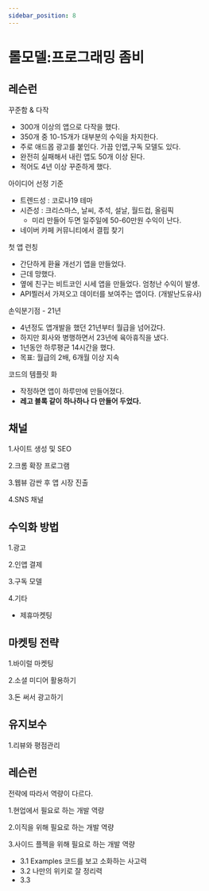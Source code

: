 ```yaml
---
sidebar_position: 8
---
```


# 롤모델:프로그래밍 좀비   

## 레슨런   

꾸준함 & 다작 
- 300개 이상의 앱으로 다작을 했다.  
- 350개 중 10-15개가 대부분의 수익을 차지한다.  
- 주로 애드몹 광고를 붙인다. 가끔 인앱,구독 모델도 있다.  
- 완전히 실패해서 내린 앱도 50개 이상 된다.  
- 적어도 4년 이상 꾸준하게 했다.  

아이디어 선정 기준  
- 트렌드성 : 코로나19 테마  
- 시즌성 : 크리스마스, 날씨, 추석, 설날, 월드컵, 올림픽 
  - 미리 만들어 두면 일주일에 50-60만원 수익이 난다.  
- 네이버 카페 커뮤니티에서 결핍 찾기  


첫 앱 런칭  
- 간단하게 환율 개선기 앱을 만들었다.  
- 근데 망했다.  
- 옆에 친구는 비트코인 시세 앱을 만들었다. 엄청난 수익이 발생.  
- API찔러서 가져오고 데이터를 보여주는 앱이다. (개발난도유사)  

손익분기점 - 21년   
- 4년정도 앱개발을 했던 21년부터 월급을 넘어갔다.  
- 하지만 회사와 병행하면서 23년에 육아휴직을 냈다.  
- 1년동안 하루평균 14시간을 했다.  
- 목표: 월급의 2배, 6개월 이상 지속    

코드의 템플릿 화  
- 작정하면 앱이 하루만에 만들어졌다.  
- **레고 블록 같이 하나하나 다 만들어 두었다.**  

## 채널  

1.사이트 생성 및 SEO  

2.크롬 확장 프로그램   

3.웹뷰 감싼 후 앱 시장 진출    

4.SNS 채널  


## 수익화 방법    

1.광고  

2.인앱 결제 

3.구독 모델  

4.기타  
- 제휴마켓팅  

## 마켓팅 전략  

1.바이럴 마켓팅  

2.소셜 미디어 활용하기  

3.돈 써서 광고하기  

## 유지보수  

1.리뷰와 평점관리  

## 레슨런  

전략에 따라서 역량이 다르다.  

1.현업에서 필요로 하는 개발 역량   

2.이직을 위해 필요로 하는 개발 역량  

3.사이드 플젝을 위해 필요로 하는 개발 역량  
- 3.1 Examples 코드를 보고 소화하는 사고력    
- 3.2 나만의 위키로 잘 정리력    
- 3.3 


